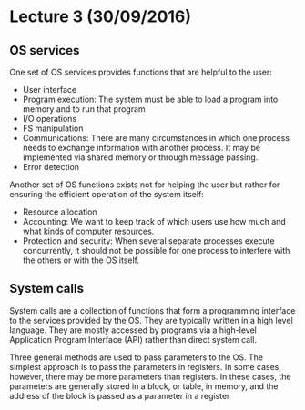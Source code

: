 # Lecture 3 (30/09/2016)

## OS services

One set of OS services provides functions that are helpful to the user:

- User interface
- Program execution: The system must be able to load a program into memory and to run that program
- I/O operations
- FS manipulation
- Communications: There are many circumstances in which one process needs to exchange information with another process. It may be implemented via shared memory or through message passing.
- Error detection

Another set of OS functions exists not for helping the user but rather for ensuring the efficient operation of the system itself:

- Resource allocation
- Accounting: We want to keep track of which users use how much and what kinds of computer resources.
- Protection and security: When several separate processes execute concurrently, it should not be possible for one process to interfere with the others or with the OS itself.

## System calls

System calls are a collection of functions that form a programming interface to the services provided by the OS. 
They are typically written in a high level language. They are mostly accessed by programs via a high-level Application
Program Interface (API) rather than direct system call.

Three general methods are used to pass parameters to the OS. The simplest approach is to pass the parameters in registers.
In some cases, however, there may be more parameters than registers. In these cases,
the parameters are generally stored in a block, or table, in memory, and the address of the block is passed as a parameter in a register


